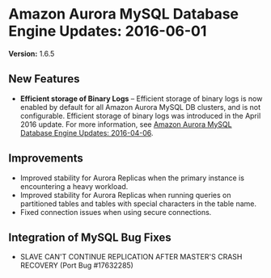 # Amazon Aurora MySQL Database Engine Updates: 2016\-06\-01<a name="AuroraMySQL.Updates.20160601"></a>

**Version:** 1\.6\.5

## New Features<a name="AuroraMySQL.Updates.20160601.New"></a>
+ **Efficient storage of Binary Logs** – Efficient storage of binary logs is now enabled by default for all Amazon Aurora MySQL DB clusters, and is not configurable\. Efficient storage of binary logs was introduced in the April 2016 update\. For more information, see [Amazon Aurora MySQL Database Engine Updates: 2016\-04\-06](AuroraMySQL.Updates.20160406.md)\.

## Improvements<a name="AuroraMySQL.Updates.20160601.Improvements"></a>
+ Improved stability for Aurora Replicas when the primary instance is encountering a heavy workload\. 
+ Improved stability for Aurora Replicas when running queries on partitioned tables and tables with special characters in the table name\. 
+ Fixed connection issues when using secure connections\.

## Integration of MySQL Bug Fixes<a name="AuroraMySQL.Updates.20160601.BugFixes"></a>
+ SLAVE CAN'T CONTINUE REPLICATION AFTER MASTER'S CRASH RECOVERY \(Port Bug \#17632285\) 